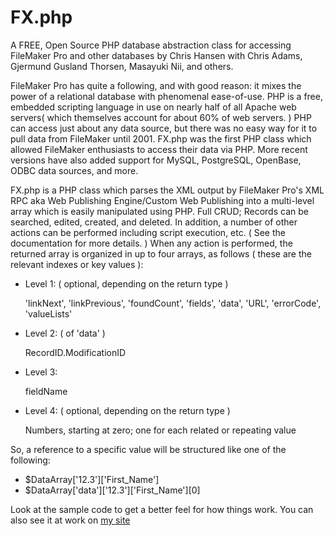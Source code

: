 # FX.php

A FREE, Open Source PHP database abstraction class for accessing FileMaker Pro and other databases
by Chris Hansen with Chris Adams, Gjermund Gusland Thorsen, Masayuki Nii, and others.

FileMaker Pro has quite a following, and with good reason:  it mixes the power of a relational database with phenomenal ease-of-use.  PHP is a free, embedded scripting language in use on nearly half of all Apache web servers( which themselves account for about 60% of web servers. ) PHP can access just about any data source, but there was no easy way for it to pull data from FileMaker until 2001.  FX.php was the first PHP class which allowed FileMaker enthusiasts to access their data via PHP.  More recent versions have also added support for MySQL, PostgreSQL, OpenBase, ODBC data sources, and more.

FX.php is a PHP class which parses the XML output by FileMaker Pro's XML RPC aka Web Publishing Engine/Custom Web Publishing into a multi-level array which is easily manipulated using PHP.  Full CRUD; Records can be searched, edited, created, and deleted.  In addition, a number of other actions can be performed including script execution, etc.  ( See the documentation for more details. )  When any action is performed, the returned array is organized in up to four arrays, as follows ( these are the relevant indexes or key values ):

* Level 1: ( optional, depending on the return type )

    'linkNext', 'linkPrevious', 'foundCount', 'fields', 'data', 'URL', 'errorCode', 'valueLists'

* Level 2: ( of 'data' )

    RecordID.ModificationID

* Level 3:

    fieldName

* Level 4: ( optional, depending on the return type )

    Numbers, starting at zero; one for each related or repeating value

So, a reference to a specific value will be structured like one of the following:

* $DataArray['12.3']['First_Name']
* $DataArray['data']['12.3']['First_Name'][0]

Look at the sample code to get a better feel for how things work.  You can also see it at work on [my site]( http://www.iviking.org/FX.php/ )
